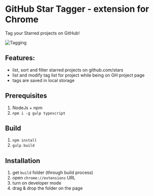 # GitHub Star Tagger - extension for Chrome
Tag your Starred projects on GitHub!

![Tagging](https://namek.github.io/github-star-tagger-chrome/screenshots/tagging.png)

## Features:
* list, sort and filter starred projects on github.com/stars
* list and modify tag list for project while being on GH project page
* tags are saved in local storage

## Prerequisites

1. NodeJs + npm
2. `npm i -g gulp typescript`

## Build

1. `npm install`
2. `gulp build`

## Installation

1. get `build` folder (through build process)
2. open `chrome://extensions` URL
3. turn on developer mode
4. drag & drop the folder on the page
